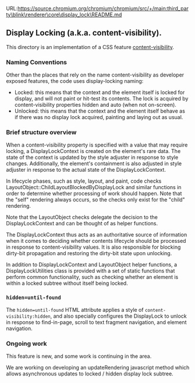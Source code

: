 URL:https://source.chromium.org/chromium/chromium/src/+/main:third_party\blink\renderer\core\display_lock\README.md
## Display Locking (a.k.a. content-visibility).

This directory is an implementation of a CSS feature
[content-visibility](https://drafts.csswg.org/css-contain/#content-visibility).

### Naming Conventions

Other than the places that rely on the name content-visibility as developer
exposed features, the code uses display-locking naming:

* Locked: this means that the context and the element itself is locked for
  display, and will not paint or hit-test its contents. The lock is acquired by
  content-visibility properties hidden and auto (when not on-screen).
* Unlocked: this means that the context and the element itself behave as if
  there was no display lock acquired, painting and laying out as usual.

### Brief structure overview

When a content-visibility property is specified with a value that may require
locking, a DisplayLockContext is created on the element's rare data. The state
of the context is updated by the style adjuster in response to style changes.
Additionally, the element's containment is also adjusted in style adjuster in
response to the actual state of the DisplayLockContext.

In lifecycle phases, such as style, layout, and paint, code checks
LayoutObject::ChildLayoutBlockedByDisplayLock and similar functions in order to
determine whether processing of work should happen. Note that the "self"
rendering always occurs, so the checks only exist for the "child" rendering.

Note that the LayoutObject checks delegate the decision to the
DisplayLockContext and can be thought of as helper functions.

The DisplayLockContext thus acts as an authoritative source of information when
it comes to deciding whether contents lifecycle should be processed in response
to content-visibility values. It is also responsible for blocking dirty-bit
propagation and restoring the dirty-bit state upon unlocking.

In addition to DisplayLockContext and LayoutObject helper functions, a
DisplayLockUtilities class is provided with a set of static functions that
perform common functionality, such as checking whether an element is within a
locked subtree without itself being locked.

### `hidden=until-found`

The `hidden=until-found` HTML attribute applies a style of
`content-visibility:hidden`, and also specially configures the DisplayLock to
unlock in response to find-in-page, scroll to text fragment navigation, and
element navigation.

### Ongoing work

This feature is new, and some work is continuing in the area.

We are working on developing an updateRendering javascript method
which allows asynchronous updates to locked / hidden display lock subtree.
